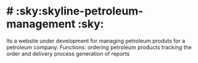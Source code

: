 #   # :sky:skyline-petroleum-management :sky:
Its a website under development for managing petroleum produts for a petroleum company.
Functions:
   ordering petroleum products
   tracking the order and delivery process
   generation of reports
   

